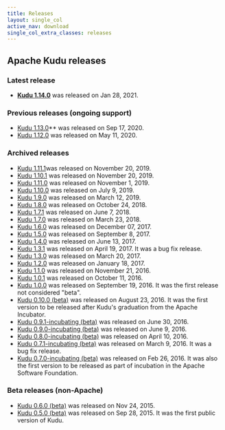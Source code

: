 ```yaml
---
title: Releases
layout: single_col
active_nav: download
single_col_extra_classes: releases
---
```


## Apache Kudu releases

### Latest release

* **[Kudu 1.14.0](1.14.0/)** was released on Jan 28, 2021. <!-- LATREL: DO NOT REMOVE -->

### Previous releases (ongoing support)

* [Kudu 1.13.0](1.13.0/)** was released on Sep 17, 2020. <!-- PREVREL: DO NOT REMOVE -->
* [Kudu 1.12.0](1.12.0/) was released on May 11, 2020.

### Archived releases
* [Kudu 1.11.1](1.11.1/)was released on November 20, 2019. <!--ARCHREL: DO NOT REMOVE -->
* [Kudu 1.10.1](1.10.1/) was released on November 20, 2019.
* [Kudu 1.11.0](1.11.0/) was released on November 1, 2019.
* [Kudu 1.10.0](1.10.0/) was released on July 9, 2019.
* [Kudu 1.9.0](1.9.0/) was released on March 12, 2019.
* [Kudu 1.8.0](1.8.0/) was released on October 24, 2018.
* [Kudu 1.7.1](1.7.1/) was released on June 7, 2018.
* [Kudu 1.7.0](1.7.0/) was released on March 23, 2018.
* [Kudu 1.6.0](1.6.0/) was released on December 07, 2017.
* [Kudu 1.5.0](1.5.0/) was released on September 8, 2017.
* [Kudu 1.4.0](1.4.0/) was released on June 13, 2017.
* [Kudu 1.3.1](1.3.1/) was released on April 19, 2017. It was a bug fix release.
* [Kudu 1.3.0](1.3.0/) was released on March 20, 2017.
* [Kudu 1.2.0](1.2.0/) was released on January 18, 2017.
* [Kudu 1.1.0](1.1.0/) was released on November 21, 2016.
* [Kudu 1.0.1](1.0.1/) was released on October 11, 2016.
* [Kudu 1.0.0](1.0.0/) was released on September 19, 2016.
    It was the first release not considered "beta".
* [Kudu 0.10.0 (beta)](0.10.0/) was released on August 23, 2016.
    It was the first version to be released after Kudu's graduation from the
    Apache Incubator.
* [Kudu 0.9.1-incubating (beta)](0.9.1/) was released on June 30, 2016.
* [Kudu 0.9.0-incubating (beta)](0.9.0/) was released on June 9, 2016.
* [Kudu 0.8.0-incubating (beta)](0.8.0/) was released on April 10, 2016.
* [Kudu 0.7.1-incubating (beta)](0.7.1/) was released on March 9, 2016. It was a bug fix release.
* [Kudu 0.7.0-incubating (beta)](0.7.0/) was released on Feb 26, 2016.
  It was also the first version to be released as part of incubation in the Apache Software Foundation.

### Beta releases (non-Apache)

* [Kudu 0.6.0 (beta)](0.6.0/) was released on Nov 24, 2015.
* [Kudu 0.5.0 (beta)](0.5.0/) was released on Sep 28, 2015. It was the first public version of Kudu.

